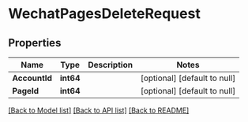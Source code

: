 # WechatPagesDeleteRequest

## Properties
Name | Type | Description | Notes
------------ | ------------- | ------------- | -------------
**AccountId** | **int64** |  | [optional] [default to null]
**PageId** | **int64** |  | [optional] [default to null]

[[Back to Model list]](../README.md#documentation-for-models) [[Back to API list]](../README.md#documentation-for-api-endpoints) [[Back to README]](../README.md)


